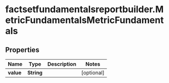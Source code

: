 # factsetfundamentalsreportbuilder.MetricFundamentalsMetricFundamentals

## Properties

Name | Type | Description | Notes
------------ | ------------- | ------------- | -------------
**value** | **String** |  | [optional] 


